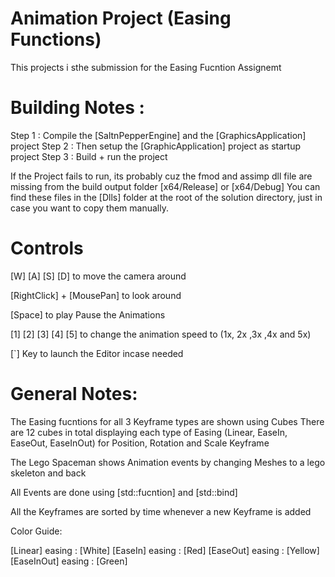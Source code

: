 # Animation Project (Easing Functions)

This projects i sthe submission for the Easing Fucntion Assignemt


# Building Notes : 

Step 1 : Compile the [SaltnPepperEngine] and the [GraphicsApplication] project
Step 2 : Then setup the [GraphicApplication] project as startup project
Step 3 : Build + run the project

If the Project fails to run, its probably cuz the fmod and assimp dll file are missing from the build output folder [x64/Release] or [x64/Debug]
You can find these files in the [Dlls] folder at the root of the solution directory, just in case you want to copy them manually.

# Controls

[W] [A] [S] [D] to move the camera around

[RightClick] + [MousePan] to look around

[Space] to play Pause the Animations

[1] [2] [3] [4] [5] to change the animation speed to (1x, 2x ,3x ,4x and 5x)

[`] Key to launch the Editor incase needed

# General Notes: 

The Easing fucntions for all 3 Keyframe types are shown using Cubes
There are 12 cubes in total displaying each type of Easing (Linear, EaseIn, EaseOut, EaseInOut) for Position, Rotation and Scale Keyframe

The Lego Spaceman shows Animation events by changing Meshes to a lego skeleton and back 

All Events are done using [std::fucntion] and [std::bind]

All the Keyframes are sorted by time whenever a new Keyframe is added

Color Guide:

[Linear] easing    : [White] 
[EaseIn] easing    : [Red]
[EaseOut] easing   : [Yellow]
[EaseInOut] easing : [Green]
